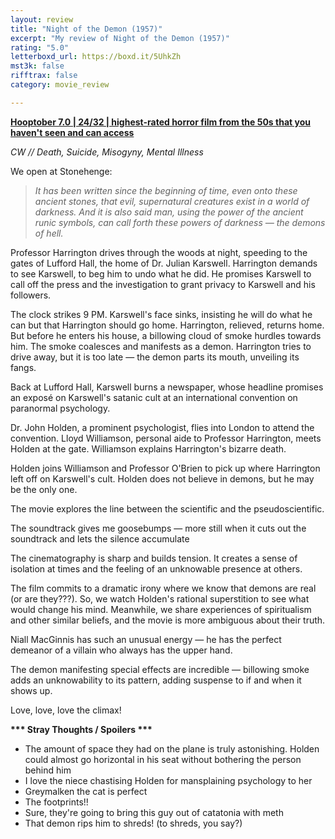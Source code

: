 ```yaml
---
layout: review
title: "Night of the Demon (1957)"
excerpt: "My review of Night of the Demon (1957)"
rating: "5.0"
letterboxd_url: https://boxd.it/5UhkZh
mst3k: false
rifftrax: false
category: movie_review

---
```


<b><a href="https://boxd.it/pOK5i/detail" rel="nofollow">Hooptober 7.0 | 24/32 | highest-rated horror film from the 50s that you haven't seen and can access</a></b>

<i>CW // Death, Suicide, Misogyny, Mental Illness</i>

We open at Stonehenge:

<blockquote><i>It has been written since the beginning of time, even onto these ancient stones, that evil, supernatural creatures exist in a world of darkness. And it is also said man, using the power of the ancient runic symbols, can call forth these powers of darkness — the demons of hell.</i></blockquote>Professor Harrington drives through the woods at night, speeding to the gates of Lufford Hall, the home of Dr. Julian Karswell. Harrington demands to see Karswell, to beg him to undo what he did. He promises Karswell to call off the press and the investigation to grant privacy to Karswell and his followers.

The clock strikes 9 PM. Karswell's face sinks, insisting he will do what he can but that Harrington should go home. Harrington, relieved, returns home. But before he enters his house, a billowing cloud of smoke hurdles towards him. The smoke coalesces and manifests as a demon. Harrington tries to drive away, but it is too late — the demon parts its mouth, unveiling its fangs.

Back at Lufford Hall, Karswell burns a newspaper, whose headline promises an exposé on Karswell's satanic cult at an international convention on paranormal psychology.

Dr. John Holden, a prominent psychologist, flies into London to attend the convention. Lloyd Williamson, personal aide to Professor Harrington, meets Holden at the gate. Williamson explains Harrington's bizarre death.

Holden joins Williamson and Professor O'Brien to pick up where Harrington left off on Karswell's cult. Holden does not believe in demons, but he may be the only one.

The movie explores the line between the scientific and the pseudoscientific.

The soundtrack gives me goosebumps — more still when it cuts out the soundtrack and lets the silence accumulate 

The cinematography is sharp and builds tension. It creates a sense of isolation at times and the feeling of an unknowable presence at others.

The film commits to a dramatic irony where we know that demons are real (or are they???). So, we watch Holden's rational superstition to see what would change his mind. Meanwhile, we share experiences of spiritualism and other similar beliefs, and the movie is more ambiguous about their truth.

Niall MacGinnis has such an unusual energy — he has the perfect demeanor of a villain who always has the upper hand.

The demon manifesting special effects are incredible — billowing smoke adds an unknowability to its pattern, adding suspense to if and when it shows up.

Love, love, love the climax!


<b>*** Stray Thoughts / Spoilers ***</b>
* The amount of space they had on the plane is truly astonishing. Holden could almost go horizontal in his seat without bothering the person behind him
* I love the niece chastising Holden for mansplaining psychology to her
* Greymalken the cat is perfect
* The footprints!!
* Sure, they're going to bring this guy out of catatonia with meth
* That demon rips him to shreds! (to shreds, you say?)